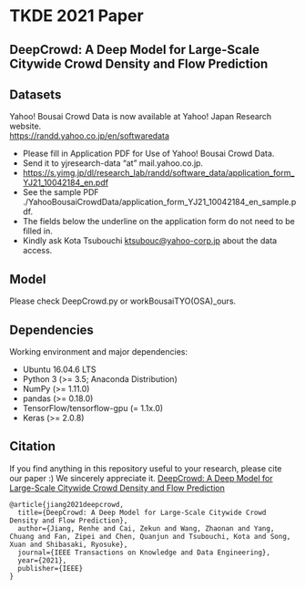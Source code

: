 # TKDE 2021 Paper
## DeepCrowd: A Deep Model for Large-Scale Citywide Crowd Density and Flow Prediction

## Datasets
Yahoo! Bousai Crowd Data is now available at Yahoo! Japan Research website. <br>
https://randd.yahoo.co.jp/en/softwaredata

* Please fill in Application PDF for Use of Yahoo! Bousai Crowd Data. 
* Send it to yjresearch-data “at” mail.yahoo.co.jp.
* https://s.yimg.jp/dl/research_lab/randd/software_data/application_form_YJ21_10042184_en.pdf
* See the sample PDF ./YahooBousaiCrowdData/application_form_YJ21_10042184_en_sample.pdf.
* The fields below the underline on the application form do not need to be filled in.
* Kindly ask Kota Tsubouchi <ktsubouc@yahoo-corp.jp> about the data access. 

## Model
Please check DeepCrowd.py or workBousaiTYO(OSA)_ours.
## Dependencies
Working environment and major dependencies:
* Ubuntu 16.04.6 LTS
* Python 3 (>= 3.5; Anaconda Distribution)
* NumPy (>= 1.11.0)
* pandas (>= 0.18.0)
* TensorFlow/tensorflow-gpu (= 1.1x.0)
* Keras (>= 2.0.8)

## Citation
If you find anything in this repository useful to your research, please cite our paper :) We sincerely appreciate it. [DeepCrowd: A Deep Model for Large-Scale Citywide Crowd Density and Flow Prediction](https://ieeexplore.ieee.org/abstract/document/9422199)
```
@article{jiang2021deepcrowd,
  title={DeepCrowd: A Deep Model for Large-Scale Citywide Crowd Density and Flow Prediction},
  author={Jiang, Renhe and Cai, Zekun and Wang, Zhaonan and Yang, Chuang and Fan, Zipei and Chen, Quanjun and Tsubouchi, Kota and Song, Xuan and Shibasaki, Ryosuke},
  journal={IEEE Transactions on Knowledge and Data Engineering},
  year={2021},
  publisher={IEEE}
}
```
